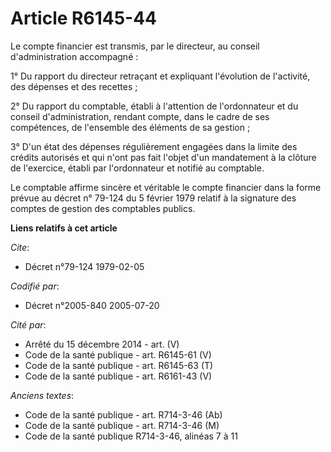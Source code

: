 # Article R6145-44

Le compte financier est transmis, par le directeur, au conseil d'administration accompagné :

1° Du rapport du directeur retraçant et expliquant l'évolution de l'activité, des dépenses et des recettes ;

2° Du rapport du comptable, établi à l'attention de l'ordonnateur et du conseil d'administration, rendant compte, dans le
cadre de ses compétences, de l'ensemble des éléments de sa gestion ;

3° D'un état des dépenses régulièrement engagées dans la limite des crédits autorisés et qui n'ont pas fait l'objet d'un
mandatement à la clôture de l'exercice, établi par l'ordonnateur et notifié au comptable.

Le comptable affirme sincère et véritable le compte financier dans la forme prévue au décret n° 79-124 du 5 février 1979
relatif à la signature des comptes de gestion des comptables publics.

**Liens relatifs à cet article**

_Cite_:

  - Décret n°79-124 1979-02-05

_Codifié par_:

  - Décret n°2005-840 2005-07-20

_Cité par_:

  - Arrêté du 15 décembre 2014 - art. (V)
  - Code de la santé publique - art. R6145-61 (V)
  - Code de la santé publique - art. R6145-63 (T)
  - Code de la santé publique - art. R6161-43 (V)

_Anciens textes_:

  - Code de la santé publique - art. R714-3-46 (Ab)
  - Code de la santé publique - art. R714-3-46 (M)
  - Code de la santé publique R714-3-46, alinéas 7 à 11
